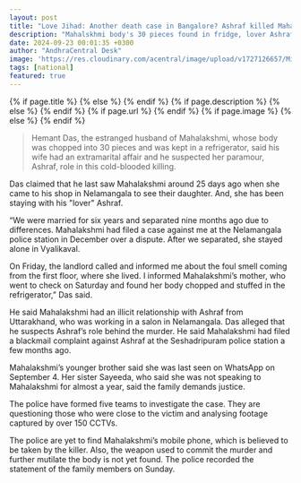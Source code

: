 ```yaml
---
layout: post
title: "Love Jihad: Another death case in Bangalore? Ashraf killed Mahalakshmi"
description: "Mahalskhmi body's 30 pieces found in fridge, lover Ashraf in escape. Body was only found after the landlord smelling the foul smell from home."
date: 2024-09-23 00:01:35 +0300
author: "AndhraCentral Desk"
image: 'https://res.cloudinary.com/acentral/image/upload/v1727126657/Misc/lj-bangalore_inhuzf.jpg'
tags: [national]
featured: true
---
```


<meta content="{{ site.title }}" property="og:site_name">
{% if page.title %}
  <meta content="{{ page.title }}" property="og:title">
{% else %}
  <meta content="{{ site.title }}" property="og:title">
{% endif %}
{% if page.description %}
  <meta content="{{ page.description }}" property="og:description">
{% else %}
  <meta content="{{ site.description }}" property="og:description">
{% endif %}
{% if page.url %}
  <meta content="{{ site.url }}{{ page.url }}" property="og:url">
{% endif %}
{% if page.image %}
  <meta content="https://res.cloudinary.com/acentral/image/upload/v1727126657/Misc/lj-bangalore_inhuzf.jpg" property="og:image">
{% else %}
  <meta content="{{ site.url }}/images/og.png" property="og:image">
{% endif %}


> Hemant Das, the estranged husband of Mahalakshmi, whose body was chopped into 30 pieces and was kept in a refrigerator, said his wife had an extramarital affair and he suspected her paramour, Ashraf, role in this cold-blooded killing.

Das claimed that he last saw Mahalakshmi around 25 days ago when she came to his shop in Nelamangala to see their daughter. And, she  has been staying with his "lover" Ashraf.

“We were married for six years and separated nine months ago due to differences. Mahalakshmi had filed a case against me at the Nelamangala police station in December over a dispute. After we separated, she stayed alone in Vyalikaval.

On Friday, the landlord called and informed me about the foul smell coming from the first floor, where she lived. I informed Mahalakshmi’s mother, who went to check on Saturday and found her body chopped and stuffed in the refrigerator,” Das said.

He said Mahalakshmi had an illicit relationship with Ashraf from Uttarakhand, who was working in a salon in Nelamangala. Das alleged that he suspects Ashraf’s role behind the murder. He said Mahalakshmi had filed a blackmail complaint against Ashraf at the Seshadripuram police station a few months ago.

Mahalakshmi’s younger brother said she was last seen on WhatsApp on September 4. Her sister Sayeeda, who said she was not speaking to Mahalakshmi for almost a year, said the family demands justice.

The police have formed five teams to investigate the case. They are questioning those who were close to the victim and analysing footage captured by over 150 CCTVs.

The police are yet to find Mahalakshmi’s mobile phone, which is believed to be taken by the killer. Also, the weapon used to commit the murder and further mutilate the body is not yet found. The police recorded the statement of the family members on Sunday.

